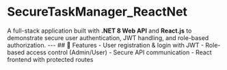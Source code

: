# SecureTaskManager_ReactNet
A full-stack application built with **.NET 8 Web API** and **React.js** to demonstrate secure user authentication, JWT handling, and role-based authorization.  ---  ## 🧩 Features  - User registration &amp; login with JWT - Role-based access control (Admin/User) - Secure API communication - React frontend with protected routes 
